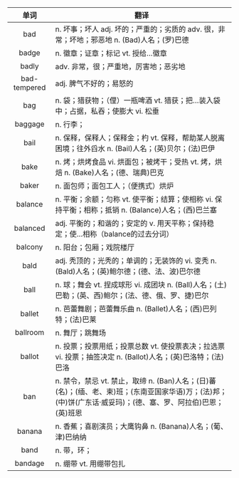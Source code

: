 |单词|翻译  |
|:--:|--| 
|	bad  		|		n. 坏事；坏人 adj. 坏的；严重的；劣质的 adv. 很，非常；坏地；邪恶地 n. (Bad)人名；(罗)巴德	|		
|	badge  		|		n. 徽章；证章；标记 vt. 授给…徽章	|		
|	badly  		|		adv. 非常，很；严重地，厉害地；恶劣地	|		
|	bad-tempered  		|		adj. 脾气不好的；易怒的	|		
|	bag  		|		n. 袋；猎获物；（俚）一瓶啤酒 vt. 猎获；把…装入袋中；占据，私吞；使膨大 vi. 松垂	|		
|	baggage  		|		n. 行李；	|		
|	bail  		|		n. 保释，保释人；保释金；杓 vt. 保释，帮助某人脱离困境；往外舀水 n. (Bail)人名；(英)贝尔；(法)巴伊	|		
|	bake  		|		n. 烤；烘烤食品 vi. 烘面包；被烤干；受热 vt. 烤，烘焙 n. (Bake)人名；(德、瑞典)巴克	|		
|	baker  		|		n. 面包师；面包工人；（便携式）烘炉	|		
|	balance  		|		n. 平衡；余额；匀称 vt. 使平衡；结算；使相称 vi. 保持平衡；相称；抵销 n. (Balance)人名；(西)巴兰塞	|		
|	balanced  		|		adj. 平衡的；和谐的；安定的 v. 用天平称；保持稳定；使…相称（balance的过去分词）	|		
|	balcony  		|		n. 阳台；包厢；戏院楼厅	|		
|	bald  		|		adj. 秃顶的；光秃的；单调的；无装饰的 vi. 变秃 n. (Bald)人名；(英)鲍尔德；(德、法、波)巴尔德	|		
|	ball  		|		n. 球；舞会 vt. 捏成球形 vi. 成团块 n. (Ball)人名；(土)巴勒；(英、西)鲍尔；(法、德、俄、罗、捷)巴尔	|		
|	ballet  		|		n. 芭蕾舞剧；芭蕾舞乐曲 n. (Ballet)人名；(西)巴列特；(法)巴莱	|		
|	ballroom  		|		n. 舞厅；跳舞场	|		
|	ballot  		|		n. 投票；投票用纸；投票总数 vt. 使投票表决；拉选票 vi. 投票；抽签决定 n. (Ballot)人名；(英)巴洛特；(法)巴洛	|		
|	ban  		|		n. 禁令，禁忌 vt. 禁止，取缔 n. (Ban)人名；(日)蕃(名)；(缅、老、柬)班；(东南亚国家华语)万；(法)邦；(中)饼(广东话·威妥玛)；(德、塞、罗、阿拉伯)巴恩；(英)班恩	|		
|	banana  		|		n. 香蕉；喜剧演员；大鹰钩鼻 n. (Banana)人名；(葡、津)巴纳纳	|		
|	band  		|		n. 带，环；	|		
|	bandage  		|		n. 绷带 vt. 用绷带包扎	|